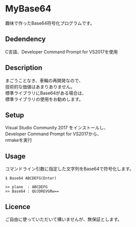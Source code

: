 # MyBase64
趣味で作ったBase64符号化プログラムです。

## Dedendency
C言語、Developer Command Prompt for VS2017を使用

## Description
まごうことなき、車輪の再開発なので、  
技術的な価値はあまりありません。  
標準ライブラリにBase64がある場合は、  
標準ライブラリの使用をお勧めします。  

## Setup
Visual Studio Community 2017 をインストールし、  
Developer Command Prompt for VS2017から、  
nmakeを実行  

## Usage
コマンドライン引数に指定した文字列をBase64で符号化します。  

    $ Base64 ABCDEFG(Enter)  

    >> plane  : ABCDEFG
    >> Base64 : QUJDREVGRw==

## Licence
ご自由に使っていただいて構いませんが、無保証とします。